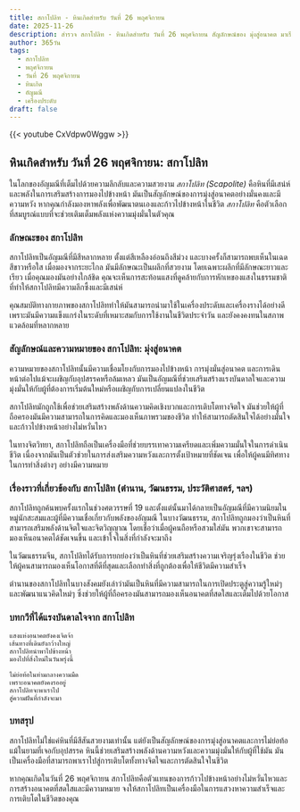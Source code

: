 ```yaml
---
title: สกาโปลิท - หินเกิดสำหรับ วันที่ 26 พฤศจิกายน
date: 2025-11-26
description: สำรวจ สกาโปลิท - หินเกิดสำหรับ วันที่ 26 พฤศจิกายน สัญลักษณ์ของ มุ่งสู่อนาคต มาเรียนรู้ความหมายลึกซึ้งของหินพิเศษนี้
author: 365วัน
tags:
  - สกาโปลิท
  - พฤศจิกายน
  - วันที่ 26 พฤศจิกายน
  - หินเกิด
  - อัญมณี
  - เครื่องประดับ
draft: false
---
```


{{< youtube CxVdpw0Wggw >}}

## หินเกิดสำหรับ วันที่ 26 พฤศจิกายน: สกาโปลิท

ในโลกของอัญมณีที่เต็มไปด้วยความลึกลับและความสวยงาม _สกาโปลิท (Scapolite)_ คือหินที่มีเสน่ห์และพลังในการเสริมสร้างการมองไปข้างหน้า มันเป็นสัญลักษณ์ของการมุ่งสู่อนาคตอย่างมั่นคงและมีความหวัง หากคุณกำลังมองหาพลังเพื่อพัฒนาตนเองและก้าวไปข้างหน้าในชีวิต _สกาโปลิท_ คือตัวเลือกที่สมบูรณ์แบบที่จะช่วยเติมเต็มพลังแห่งความมุ่งมั่นในตัวคุณ

### ลักษณะของ สกาโปลิท

สกาโปลิทเป็นอัญมณีที่มีสีหลากหลาย ตั้งแต่สีเหลืองอ่อนถึงสีม่วง และบางครั้งก็สามารถพบเห็นในเฉดสีขาวหรือใส เมื่อมองจากระยะไกล มันมีลักษณะเป็นผลึกที่สวยงาม โดยเฉพาะผลึกที่มีลักษณะยาวและเรียว เมื่อคุณมองมันอย่างใกล้ชิด คุณจะเห็นการสะท้อนแสงที่ดูคล้ายกับการหักเหของแสงในธรรมชาติที่ทำให้สกาโปลิทมีความลึกซึ้งและมีเสน่ห์

คุณสมบัติทางกายภาพของสกาโปลิททำให้มันสามารถนำมาใช้ในเครื่องประดับและเครื่องรางได้อย่างดี เพราะมันมีความแข็งแกร่งในระดับที่เหมาะสมกับการใช้งานในชีวิตประจำวัน และยังคงคงทนในสภาพแวดล้อมที่หลากหลาย

### สัญลักษณ์และความหมายของ สกาโปลิท: มุ่งสู่อนาคต

ความหมายของสกาโปลิทนั้นมีความเชื่อมโยงกับการมองไปข้างหน้า การมุ่งมั่นสู่อนาคต และการเดินหน้าต่อไปแม้จะเผชิญกับอุปสรรคหรือล้มเหลว มันเป็นอัญมณีที่ช่วยเสริมสร้างแรงบันดาลใจและความมุ่งมั่นให้กับผู้ที่ต้องการเริ่มต้นใหม่หรือเผชิญกับการเปลี่ยนแปลงในชีวิต

สกาโปลิทมักถูกใช้เพื่อช่วยเสริมสร้างพลังด้านความคิดเชิงบวกและการเติบโตทางจิตใจ มันช่วยให้ผู้ที่ถือครองมันมีความสามารถในการคิดและมองเห็นภาพรวมของชีวิต ทำให้สามารถตัดสินใจได้อย่างมั่นใจและก้าวไปข้างหน้าอย่างไม่หวั่นไหว

ในทางจิตวิทยา, สกาโปลิทถือเป็นเครื่องมือที่ช่วยบรรเทาความเครียดและเพิ่มความมั่นใจในการดำเนินชีวิต เนื่องจากมันเป็นตัวช่วยในการส่งเสริมความหวังและการตั้งเป้าหมายที่ชัดเจน เพื่อให้ผู้คนมีทิศทางในการทำสิ่งต่างๆ อย่างมีความหมาย

### เรื่องราวที่เกี่ยวข้องกับ สกาโปลิท (ตำนาน, วัฒนธรรม, ประวัติศาสตร์, ฯลฯ)

สกาโปลิทถูกค้นพบครั้งแรกในช่วงศตวรรษที่ 19 และตั้งแต่นั้นมาได้กลายเป็นอัญมณีที่มีความนิยมในหมู่นักสะสมและผู้ที่มีความเชื่อเกี่ยวกับพลังของอัญมณี ในบางวัฒนธรรม, สกาโปลิทถูกมองว่าเป็นหินที่สามารถเสริมพลังด้านจิตใจและจิตวิญญาณ โดยเชื่อว่าเมื่อผู้คนถือหรือสวมใส่มัน พวกเขาจะสามารถมองเห็นอนาคตได้ชัดเจนขึ้น และเข้าใจในสิ่งที่กำลังจะมาถึง

ในวัฒนธรรมจีน, สกาโปลิทได้รับการยกย่องว่าเป็นหินที่ช่วยเสริมสร้างความเจริญรุ่งเรืองในชีวิต ช่วยให้ผู้คนสามารถมองเห็นโอกาสที่ดีที่สุดและเลือกทำสิ่งที่ถูกต้องเพื่อให้ชีวิตมีความสำเร็จ

ตำนานของสกาโปลิทในบางสังคมยังเล่าว่ามันเป็นหินที่มีความสามารถในการเปิดประตูสู่ความรู้ใหม่ๆ และพัฒนาแนวคิดใหม่ๆ ซึ่งช่วยให้ผู้ที่ถือครองมันสามารถมองเห็นอนาคตที่สดใสและเต็มไปด้วยโอกาส

### บทกวีที่ได้แรงบันดาลใจจาก สกาโปลิท

```
แสงแห่งอนาคตยังคงเจิดจ้า  
เส้นทางที่เดินยังกว้างใหญ่  
สกาโปลิทนำพาไปข้างหน้า  
มองไปที่สิ่งใหม่ในวันพรุ่งนี้

ไม่ย่อท้อในท่ามกลางความมืด  
เพราะอนาคตยังคงรออยู่  
สกาโปลิทจะพาเราไป  
สู่ความฝันที่กำลังจะมา
```

### บทสรุป

สกาโปลิทไม่ใช่แค่หินที่มีสีสันสวยงามเท่านั้น แต่ยังเป็นสัญลักษณ์ของการมุ่งสู่อนาคตและการไม่ย่อท้อแม้ในยามที่เจอกับอุปสรรค หินนี้ช่วยเสริมสร้างพลังด้านความหวังและความมุ่งมั่นให้กับผู้ที่ใช้มัน มันเป็นเครื่องมือที่สามารถพาเราไปสู่การเติบโตทั้งทางจิตใจและการตัดสินใจในชีวิต

หากคุณเกิดในวันที่ 26 พฤศจิกายน สกาโปลิทคือตัวแทนของการก้าวไปข้างหน้าอย่างไม่หวั่นไหวและการสร้างอนาคตที่สดใสและมีความหมาย จงให้สกาโปลิทเป็นเครื่องมือในการแสวงหาความสำเร็จและการเติบโตในชีวิตของคุณ